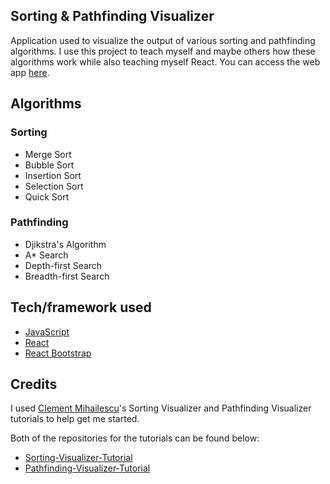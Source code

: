 ## Sorting & Pathfinding Visualizer

Application used to visualize the output of various sorting and pathfinding algorithms. I use this project to teach myself and maybe others how these algorithms work while also teaching myself React. You can access the web app [here](https://testeven152.github.io/sorting-pathfinding-visualizer/).

## Algorithms

### Sorting

- Merge Sort
- Bubble Sort
- Insertion Sort
- Selection Sort
- Quick Sort

### Pathfinding

- Djikstra's Algorithm
- A\* Search
- Depth-first Search
- Breadth-first Search

## Tech/framework used

- [JavaScript](https://www.javascript.com/)
- [React](https://reactjs.org/)
- [React Bootstrap](https://react-bootstrap.github.io/)

## Credits

I used [Clement Mihailescu](https://github.com/clementmihailescu)'s Sorting Visualizer and Pathfinding Visualizer tutorials to help get me started.

Both of the repositories for the tutorials can be found below:

- [Sorting-Visualizer-Tutorial](https://github.com/clementmihailescu/Sorting-Visualizer-Tutorial)
- [Pathfinding-Visualizer-Tutorial](https://github.com/clementmihailescu/Pathfinding-Visualizer-Tutorial)
